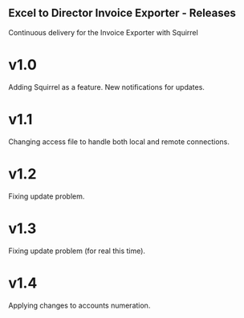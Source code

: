 ## Excel to Director Invoice Exporter - Releases
Continuous delivery for the Invoice Exporter with Squirrel

# v1.0
Adding Squirrel as a feature. New notifications for updates.

# v1.1
Changing access file to handle both local and remote connections.

# v1.2
Fixing update problem.

# v1.3
Fixing update problem (for real this time).

# v1.4
Applying changes to accounts numeration.
